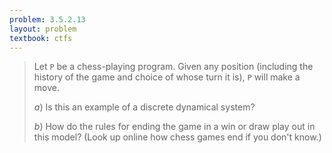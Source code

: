 ```yaml
---
problem: 3.5.2.13
layout: problem
textbook: ctfs
---
```


>  Let `P` be a chess-playing program. Given any position (including the history
>  of the game and choice of whose turn it is), `P` will make a move.
>
>  _a_) Is this an example of a discrete dynamical system?
>
>  _b_) How do the rules for ending the game in a win or draw play out in this
>  model? (Look up online how chess games end if you don't know.)
